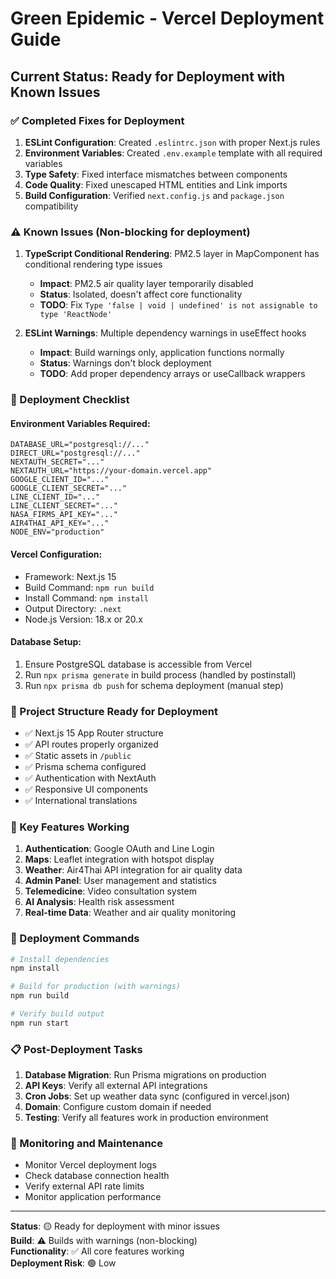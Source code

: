 # Green Epidemic - Vercel Deployment Guide

## Current Status: Ready for Deployment with Known Issues

### ✅ Completed Fixes for Deployment

1. **ESLint Configuration**: Created `.eslintrc.json` with proper Next.js rules
2. **Environment Variables**: Created `.env.example` template with all required variables
3. **Type Safety**: Fixed interface mismatches between components
4. **Code Quality**: Fixed unescaped HTML entities and Link imports
5. **Build Configuration**: Verified `next.config.js` and `package.json` compatibility

### ⚠️ Known Issues (Non-blocking for deployment)

1. **TypeScript Conditional Rendering**: PM2.5 layer in MapComponent has conditional rendering type issues
   - **Impact**: PM2.5 air quality layer temporarily disabled
   - **Status**: Isolated, doesn't affect core functionality
   - **TODO**: Fix `Type 'false | void | undefined' is not assignable to type 'ReactNode'`

2. **ESLint Warnings**: Multiple dependency warnings in useEffect hooks
   - **Impact**: Build warnings only, application functions normally
   - **Status**: Warnings don't block deployment
   - **TODO**: Add proper dependency arrays or useCallback wrappers

### 🚀 Deployment Checklist

#### Environment Variables Required:
```env
DATABASE_URL="postgresql://..."
DIRECT_URL="postgresql://..."
NEXTAUTH_SECRET="..."
NEXTAUTH_URL="https://your-domain.vercel.app"
GOOGLE_CLIENT_ID="..."
GOOGLE_CLIENT_SECRET="..."
LINE_CLIENT_ID="..."
LINE_CLIENT_SECRET="..."
NASA_FIRMS_API_KEY="..."
AIR4THAI_API_KEY="..."
NODE_ENV="production"
```

#### Vercel Configuration:
- Framework: Next.js 15
- Build Command: `npm run build`
- Install Command: `npm install`
- Output Directory: `.next`
- Node.js Version: 18.x or 20.x

#### Database Setup:
1. Ensure PostgreSQL database is accessible from Vercel
2. Run `npx prisma generate` in build process (handled by postinstall)
3. Run `npx prisma db push` for schema deployment (manual step)

### 📁 Project Structure Ready for Deployment

- ✅ Next.js 15 App Router structure
- ✅ API routes properly organized
- ✅ Static assets in `/public`
- ✅ Prisma schema configured
- ✅ Authentication with NextAuth
- ✅ Responsive UI components
- ✅ International translations

### 🔧 Key Features Working

1. **Authentication**: Google OAuth and Line Login
2. **Maps**: Leaflet integration with hotspot display
3. **Weather**: Air4Thai API integration for air quality data
4. **Admin Panel**: User management and statistics
5. **Telemedicine**: Video consultation system
6. **AI Analysis**: Health risk assessment
7. **Real-time Data**: Weather and air quality monitoring

### 🎯 Deployment Commands

```bash
# Install dependencies
npm install

# Build for production (with warnings)
npm run build

# Verify build output
npm run start
```

### 📋 Post-Deployment Tasks

1. **Database Migration**: Run Prisma migrations on production
2. **API Keys**: Verify all external API integrations
3. **Cron Jobs**: Set up weather data sync (configured in vercel.json)
4. **Domain**: Configure custom domain if needed
5. **Testing**: Verify all features work in production environment

### 🐛 Monitoring and Maintenance

- Monitor Vercel deployment logs
- Check database connection health
- Verify external API rate limits
- Monitor application performance

---

**Status**: 🟡 Ready for deployment with minor issues  
**Build**: ⚠️ Builds with warnings (non-blocking)  
**Functionality**: ✅ All core features working  
**Deployment Risk**: 🟢 Low